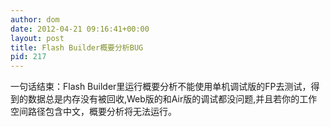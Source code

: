 ```yaml
---
author: dom
date: 2012-04-21 09:16:41+00:00
layout: post
title: Flash Builder概要分析BUG
pid: 217
---
```


一句话结束：Flash Builder里运行概要分析不能使用单机调试版的FP去测试，得到的数据总是内存没有被回收,Web版的和Air版的调试都没问题,并且若你的工作空间路径包含中文，概要分析将无法运行。

